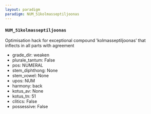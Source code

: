 ```yaml
---
layout: paradigm
paradigm: NUM_51kolmasseptiljoonas
---
```

### ` NUM_51kolmasseptiljoonas `

Optimisation hack for exceptional compound ’kolmasseptiljoonas’ that inflects in all parts with agreement
* grade_dir: weaken
* plurale_tantum: False
* pos: NUMERAL
* stem_diphthong: None
* stem_vowel: None
* upos: NUM
* harmony: back
* kotus_av: None
* kotus_tn: 51
* clitics: False
* possessive: False
